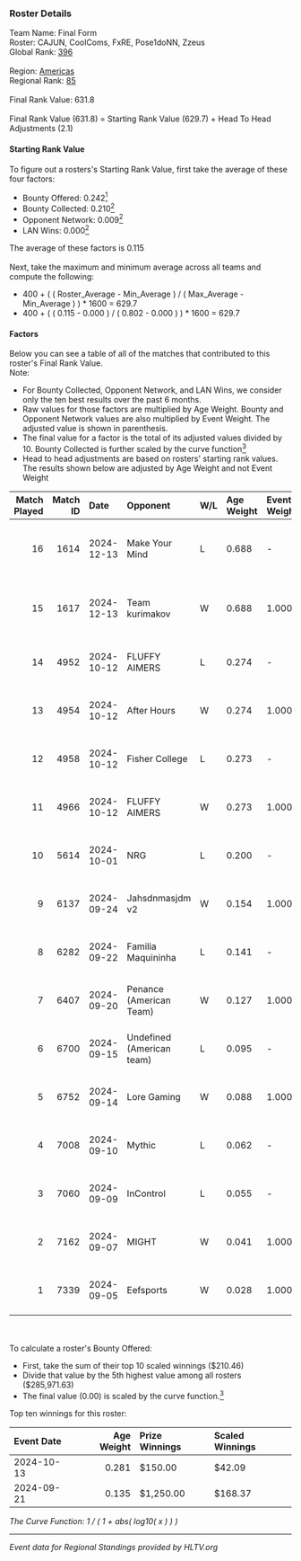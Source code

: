 ### Roster Details<br />
Team Name: Final Form<br />
Roster: CAJUN, CoolComs, FxRE, Pose1doNN, Zzeus<br />
Global Rank: [396](../../standings_global_2025_02_28.md)<br />
<br />
Region: [Americas]( ../../standings_americas_2025_02_28.md)<br />
Regional Rank: [85]( ../../standings_americas_2025_02_28.md)<br />
<br />
Final Rank Value:  631.8<br />
<br />
Final Rank Value (631.8) = Starting Rank Value (629.7) + Head To Head Adjustments (2.1)<br />

#### Starting Rank Value<br />
To figure out a rosters's Starting Rank Value, first take the average of these four factors:<br />
- Bounty Offered: 0.242[<sup>1</sup>](#table2)
- Bounty Collected: 0.210[<sup>2</sup>](#table1)
- Opponent Network: 0.009[<sup>2</sup>](#table1)
- LAN Wins: 0.000[<sup>2</sup>](#table1)

The average of these factors is 0.115<br />
<br />
Next, take the maximum and minimum average across all teams and compute the following:<br />
- 400 + ( ( Roster_Average - Min_Average ) / ( Max_Average - Min_Average ) ) * 1600 = 629.7
- 400 + ( ( 0.115 - 0.000 ) / ( 0.802 - 0.000 ) ) * 1600 = 629.7


#### Factors<br />
Below you can see a table of all of the matches that contributed to this roster's Final Rank Value.<br />
Note:<br />

- For Bounty Collected, Opponent Network, and LAN Wins, we consider only the ten best results over the past 6 months.
- Raw values for those factors are multiplied by Age Weight. Bounty and Opponent Network values are also multiplied by Event Weight. The adjusted value is shown in parenthesis.
- The final value for a factor is the total of its adjusted values divided by 10. Bounty Collected is further scaled by the curve function[<sup>3</sup>](#curveFunction)
- Head to head adjustments are based on rosters' starting rank values. The results shown below are adjusted by Age Weight and not Event Weight
<span id="table1"></span><br />


| Match Played | Match ID | Date       | Opponent                  | W/L | Age Weight | Event Weight | Bounty Collected | Opponent Network | LAN Wins  | H2H Adj. | Roster                                  |
| -: | -: | :- | :- | :- | :- | :- | :- | :- | :- | -: | :- |
|           16 |     1614 | 2024-12-13 | Make Your Mind            | L   | 0.688      | -            | -                | -                | -         |    -5.82 | CAJUN, CoolComs, FxRE, Pose1doNN, Zzeus |
|           15 |     1617 | 2024-12-13 | Team kurimakov            | W   | 0.688      | 1.000        | 0.000 (0.000)    | 0.000 (0.000)    | 0 (0.000) |     4.41 | CAJUN, CoolComs, FxRE, Pose1doNN, Zzeus |
|           14 |     4952 | 2024-10-12 | FLUFFY AIMERS             | L   | 0.274      | -            | -                | -                | -         |    -1.75 | CAJUN, CoolComs, Drop, FxRE, YNGHunter  |
|           13 |     4954 | 2024-10-12 | After Hours               | W   | 0.274      | 1.000        | 0.000 (0.000)    | 0.027 (0.007)    | 0 (0.000) |     1.91 | CAJUN, CoolComs, Drop, FxRE, YNGHunter  |
|           12 |     4958 | 2024-10-12 | Fisher College            | L   | 0.273      | -            | -                | -                | -         |    -2.41 | CAJUN, CoolComs, Drop, FxRE, YNGHunter  |
|           11 |     4966 | 2024-10-12 | FLUFFY AIMERS             | W   | 0.273      | 1.000        | 0.006 (0.002)    | 0.237 (0.065)    | 0 (0.000) |     6.91 | CAJUN, CoolComs, Drop, FxRE, YNGHunter  |
|           10 |     5614 | 2024-10-01 | NRG                       | L   | 0.200      | -            | -                | -                | -         |    -0.17 | CAJUN, CoolComs, Drop, FxRE, YNGHunter  |
|            9 |     6137 | 2024-09-24 | Jahsdnmasjdm v2           | W   | 0.154      | 1.000        | 0.000 (0.000)    | 0.015 (0.002)    | 0 (0.000) |     1.63 | CAJUN, CoolComs, Drop, FxRE, YNGHunter  |
|            8 |     6282 | 2024-09-22 | Familia Maquininha        | L   | 0.141      | -            | -                | -                | -         |    -1.72 | CAJUN, CoolComs, Drop, FxRE, YNGHunter  |
|            7 |     6407 | 2024-09-20 | Penance (American Team)   | W   | 0.127      | 1.000        | 0.000 (0.000)    | 0.004 (0.001)    | 0 (0.000) |     0.88 | CAJUN, CoolComs, Drop, FxRE, YNGHunter  |
|            6 |     6700 | 2024-09-15 | Undefined (American team) | L   | 0.095      | -            | -                | -                | -         |    -1.46 | CAJUN, CoolComs, Drop, FxRE, Zzeus      |
|            5 |     6752 | 2024-09-14 | Lore Gaming               | W   | 0.088      | 1.000        | 0.000 (0.000)    | 0.020 (0.002)    | 0 (0.000) |     0.60 | CAJUN, CoolComs, Drop, FxRE, YNGHunter  |
|            4 |     7008 | 2024-09-10 | Mythic                    | L   | 0.062      | -            | -                | -                | -         |    -1.28 | CAJUN, CoolComs, Drop, FxRE, Zzeus      |
|            3 |     7060 | 2024-09-09 | InControl                 | L   | 0.055      | -            | -                | -                | -         |    -0.78 | CAJUN, CoolComs, Drop, FxRE, Zzeus      |
|            2 |     7162 | 2024-09-07 | MIGHT                     | W   | 0.041      | 1.000        | 0.002 (0.000)    | 0.276 (0.011)    | 0 (0.000) |     0.96 | CAJUN, CoolComs, Drop, FxRE, Zzeus      |
|            1 |     7339 | 2024-09-05 | Eefsports                 | W   | 0.028      | 1.000        | 0.000 (0.000)    | 0.001 (0.000)    | 0 (0.000) |     0.19 | CAJUN, CoolComs, Drop, FxRE, Zzeus      |

<br />
<span id="table2"></span><br />
To calculate a roster's Bounty Offered:<br />

- First, take the sum of their top 10 scaled winnings ($210.46)
- Divide that value by the 5th highest value among all rosters ($285,971.63)
- The final value (0.00) is scaled by the curve function.[<sup>3</sup>](#curveFunction)

Top ten winnings for this roster:<br />

| Event Date | Age Weight | Prize Winnings | Scaled Winnings |
| :- | -: | :- | :- |
| 2024-10-13 |      0.281 | $150.00        | $42.09          |
| 2024-09-21 |      0.135 | $1,250.00      | $168.37         |


<span id="curveFunction"></span>_The Curve Function: 1 / ( 1 + abs( log10( x ) ) )_<br />

---
_Event data for Regional Standings provided by HLTV.org_<br />
